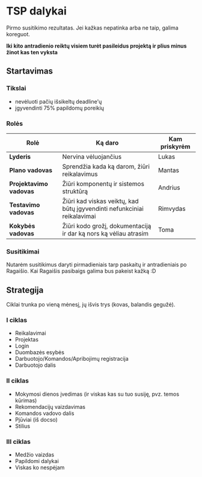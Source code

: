 # TSP dalykai

Pirmo susitikimo rezultatas. Jei kažkas nepatinka arba ne taip, galima koreguot.

**Iki kito antradienio reiktų visiem turėt pasileidus projektą ir plius minus žinot kas ten vyksta**

## Startavimas

### Tikslai

- nevėluoti pačių išsikeltų deadline'ų
- įgyvendinti 75% papildomų poreikių

### Rolės

| Rolė | Ką daro | Kam priskyrėm |
| ------------------------ | ----------------------------------------------------------------------- | -------- |
| **Lyderis**              | Nervina vėluojančius                                                    | Lukas    |
| **Plano vadovas**        | Sprendžia kada ką darom, žiūri reikalavimus                             | Mantas   |
| **Projektavimo vadovas** | Žiūri komponentų ir sistemos struktūrą                                  | Andrius  |
| **Testavimo vadovas**    | Žiūri kad viskas veiktų, kad būtų įgyvendinti nefunkciniai reikalavimai | Rimvydas |
| **Kokybės vadovas**      | Žiūri kodo grožį, dokumentaciją ir dar ką nors ką vėliau atrasim        | Toma     |

### Susitikimai

Nutarėm susitikimus daryti pirmadieniais tarp paskaitų ir antradieniais po Ragaišio. Kai Ragaišis pasibaigs galima bus pakeist kažką :D

## Strategija

Ciklai trunka po vieną mėnesį, jų išvis trys (kovas, balandis gegužė).

### I ciklas

- Reikalavimai
- Projektas
- Login
- Duombazės esybės
- Darbuotojo/Komandos/Apribojimų registracija
- Darbuotojo dalis

### II ciklas

- Mokymosi dienos įvedimas (ir viskas kas su tuo susiję, pvz. temos kūrimas)
- Rekomendacijų vaizdavimas
- Komandos vadovo dalis
- Pjūviai (iš docso)
- Stilius

### III ciklas

- Medžio vaizdas
- Papildomi dalykai
- Viskas ko nespėjam
